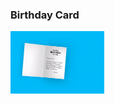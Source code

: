 <h3>Birthday Card</h3>
<a href="https://github1s.com/mdfaisalkhan/CSS-Art/tree/main"><img src="Gif/Bday Card.gif" alt="" height=100 width=150></a>


